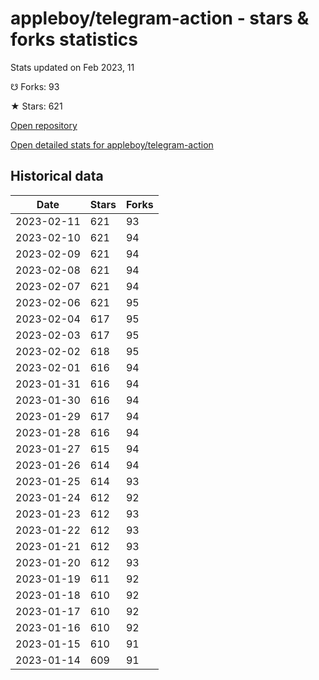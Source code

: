 # appleboy/telegram-action - stars & forks statistics

Stats updated on Feb 2023, 11

☋ Forks: 93

★ Stars: 621

[Open repository](https://github.com/appleboy/telegram-action)

[Open detailed stats for appleboy/telegram-action](https://reviewgithub.com/rep/appleboy/telegram-action)

## Historical data
| Date | Stars | Forks |
|------|-------|-------|
| 2023-02-11 | 621 | 93 | 
| 2023-02-10 | 621 | 94 | 
| 2023-02-09 | 621 | 94 | 
| 2023-02-08 | 621 | 94 | 
| 2023-02-07 | 621 | 94 | 
| 2023-02-06 | 621 | 95 | 
| 2023-02-04 | 617 | 95 | 
| 2023-02-03 | 617 | 95 | 
| 2023-02-02 | 618 | 95 | 
| 2023-02-01 | 616 | 94 | 
| 2023-01-31 | 616 | 94 | 
| 2023-01-30 | 616 | 94 | 
| 2023-01-29 | 617 | 94 | 
| 2023-01-28 | 616 | 94 | 
| 2023-01-27 | 615 | 94 | 
| 2023-01-26 | 614 | 94 | 
| 2023-01-25 | 614 | 93 | 
| 2023-01-24 | 612 | 92 | 
| 2023-01-23 | 612 | 93 | 
| 2023-01-22 | 612 | 93 | 
| 2023-01-21 | 612 | 93 | 
| 2023-01-20 | 612 | 93 | 
| 2023-01-19 | 611 | 92 | 
| 2023-01-18 | 610 | 92 | 
| 2023-01-17 | 610 | 92 | 
| 2023-01-16 | 610 | 92 | 
| 2023-01-15 | 610 | 91 | 
| 2023-01-14 | 609 | 91 | 

